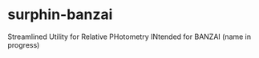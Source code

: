 # surphin-banzai
Streamlined Utility for Relative PHotometry INtended for BANZAI (name in progress) 
